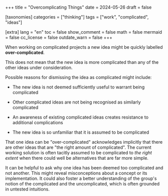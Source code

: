 +++
title = "Overcomplicating Things"
date = 2024-05-26
draft = false

[taxonomies]
categories = ["thinking"]
tags = ["work", "complicated", "ideas"]

[extra]
lang = "en"
toc = false
show_comment = false
math = false
mermaid = false
cc_license = false
outdate_warn = false
+++

When working on complicated projects a new idea might be quickly labelled
**over-complicated**.

<!-- more -->

This does not mean that the new idea is more complicated than any of the other
ideas under consideration.

Possible reasons for dismissing the idea as complicated might include:

- The new idea is not deemed sufficiently useful to warrant being complicated

- Other complicated ideas are not being recognised as similarly complicated

- An awareness of existing complicated ideas creates resistance to additional complications

- The new idea is so unfamiliar that it is assumed to be complicated

That one idea can be "over-complicated" acknowledges implicitly that there are
other ideas that are "the right amount of complicated".
The current working solution is often tacitly assumed to be complicated to _the
right extent_ when there could well be alternatives that are far more simple.

It can be helpful to ask why one idea has been deemed too complicated and not another.
This might reveal misconceptions about a concept or its implementation.
It could also foster a better understanding of the group's notion of the complicated and the uncomplicated, which is often grounded in untested intuitions.
